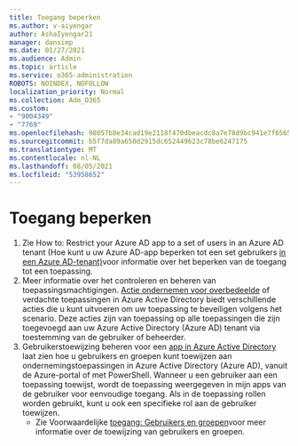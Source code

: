 ```yaml
---
title: Toegang beperken
ms.author: v-aiyengar
author: AshaIyengar21
manager: dansimp
ms.date: 01/27/2021
ms.audience: Admin
ms.topic: article
ms.service: o365-administration
ROBOTS: NOINDEX, NOFOLLOW
localization_priority: Normal
ms.collection: Adm_O365
ms.custom:
- "9004349"
- "7769"
ms.openlocfilehash: 98057b8e34cad19e2118f470dbeacdc8a7e78d9bc941e7f6565743201a541b56
ms.sourcegitcommit: b5f7da89a650d2915dc652449623c78be6247175
ms.translationtype: MT
ms.contentlocale: nl-NL
ms.lasthandoff: 08/05/2021
ms.locfileid: "53958652"
---
```

# <a name="restricting-access"></a>Toegang beperken

1. Zie How to: Restrict your Azure AD app to a set of users in an Azure AD tenant (Hoe kunt u uw Azure AD-app beperken tot een set gebruikers [in een Azure AD-tenant)](https://docs.microsoft.com/azure/active-directory/develop/howto-restrict-your-app-to-a-set-of-users)voor informatie over het beperken van de toegang tot een toepassing.
1. Meer informatie over het controleren en beheren van toepassingsmachtigingen. [Actie ondernemen voor overbedeelde](https://docs.microsoft.com/azure/active-directory/manage-apps/manage-application-permissions#control-access-to-an-application) of verdachte toepassingen in Azure Active Directory biedt verschillende acties die u kunt uitvoeren om uw toepassing te beveiligen volgens het scenario. Deze acties zijn van toepassing op alle toepassingen die zijn toegevoegd aan uw Azure Active Directory (Azure AD) tenant via toestemming van de gebruiker of beheerder.
1. Gebruikerstoewijzing beheren voor een [app in Azure Active Directory](https://docs.microsoft.com/azure/active-directory/manage-apps/assign-user-or-group-access-portal#configure-an-application-to-require-user-assignment) laat zien hoe u gebruikers en groepen kunt toewijzen aan ondernemingstoepassingen in Azure Active Directory (Azure AD), vanuit de Azure-portal of met PowerShell. Wanneer u een gebruiker aan een toepassing toewijst, wordt de toepassing weergegeven in mijn apps van de gebruiker voor eenvoudige toegang. Als in de toepassing rollen worden gebruikt, kunt u ook een specifieke rol aan de gebruiker toewijzen.
    - Zie Voorwaardelijke [toegang: Gebruikers en groepen](https://docs.microsoft.com/azure/active-directory/conditional-access/concept-conditional-access-users-groups)voor meer informatie over de toewijzing van gebruikers en groepen.
